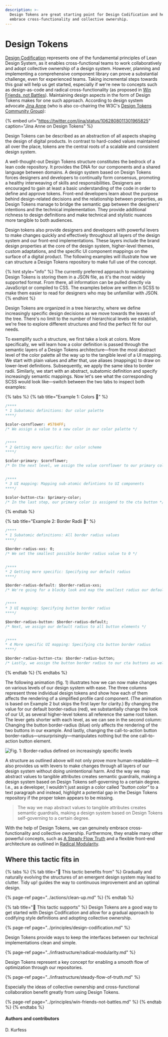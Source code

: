 ```yaml
---
description: >-
  Design Tokens are great starting point for Design Codification and help us
  embrace cross-functionality and collective ownership.
---
```


# Design Tokens

[Design Codification](../principles/design-codification.md) represents one of the fundamental principles of Lean Design System, as it enables cross-functional teams to work collaboratively and adopt collective ownership of a design system. However, planning and implementing a comprehensive component library can prove a substantial challenge, even for experienced teams. Taking incremental steps towards this goal will help us get started, especially if we're new to concepts such as design-as-code and radical cross-functionality \(as proposed in [Win Friends, not Battles](../principles/win-friends-not-battles.md)\). Maintaining design aspects in the form of Design Tokens makes for one such approach. According to design system advocate [Jina Anne](https://twitter.com/jina) \(who is also co-chairing the W3C's [Design Tokens Community Group](https://www.w3.org/groups/cg/design-tokens)\):

{% embed url="https://twitter.com/jina/status/1062808011301965825" caption="Jina Anne on Design Tokens" %}

Design Tokens can be described as an abstraction of all aspects shaping the design of digital products. In contrast to hard-coded values maintained all over the place, tokens are the central roots of a scalable and consistent design system.

A well-thought-out Design Tokens structure constitutes the bedrock of a lean code repository. It provides the DNA for our components and a shared language between domains. A design system based on Design Tokens forces designers and developers to continually form consensus, promoting a healthy interweaving of skills and responsibilities. Designers are encouraged to gain at least a basic understanding of the code in order to define and approve tokens. Front-end developers learn about the purpose behind design-related decisions and the relationship between properties, as Design Tokens manage to bridge the semantic gap between the designers' intentions and the technical implementation. They provide additional richness to design definitions and make technical and stylistic nuances more tangible to both audiences.

Design tokens also provide designers and developers with powerful levers to make changes quickly and effectively throughout all layers of the design system and our front-end implementations. These layers include the brand design properties at the core of the design system, higher-level themes, custom adaptations, and the specific UI component mappings on the surface of a digital product. The following examples will illustrate how we can structure a Design Tokens repository to make full use of the concept.

{% hint style="info" %}
The currently preferred approach to maintaining Design Tokens is storing them in a JSON file, as it's the most widely supported format. From there, all information can be pulled directly via JavaScript or compiled to CSS. The examples below are written in SCSS to make them easier to read for designers who may be unfamiliar with JSON.
{% endhint %}

Design Tokens are organized in a tree hierarchy, where we define increasingly specific design decisions as we move towards the leaves of the tree. There's no limit to the number of hierarchical levels we establish, we're free to explore different structures and find the perfect fit for our needs.

To exemplify such a structure, we first take a look at colors. More specifically, we will learn how a color definition is passed through the semantic layers of a Design Tokens architecture—from the most abstract level of the color palette all the way up to the tangible level of a UI mapping. We start with plain values and after that, use aliases \(mappings\) to draw on lower-level definitions. Subsequently, we apply the same idea to border radii. Similarly, we start with an abstract, subatomic definition and specify increasingly semantic mappings. Now let's see what the corresponding SCSS would look like—switch between the two tabs to inspect both examples:

{% tabs %}
{% tab title="Example 1: Colors  🎨" %}
```css
/****
* 1 Subatomic definitions: Our color palette 
****/

$color-cornflower: #5784FF; 
/* We assign a value to a new color in our color palette */


/****
* 2 Getting more specific: Our color scheme 
****/

$color-primary: $cornflower;
/* On the next level, we assign the value cornflower to our primary color */


/****
* 3 UI mapping: Mapping sub-atomic defintions to UI components 
****/

$color-button-cta: $primary-color;
/* In the last step, our primary color is assigend to the cta button */
```
{% endtab %}

{% tab title="Example 2: Border Radii  📐" %}
```css
/****
* 1 Subatomic definitions: All border radius values
****/

$border-radius-xxs: 0; 
/* We set the smallest possible border radius value to 0 */


/****
* 2 Getting more specific: Specifying our default radius
****/

$border-radius-default: $border-radius-xxs;
/* We're going for a blocky look and map the smallest radius our default */


/****
* 3 UI mapping: Specifying button border radius
****/

$border-radius-button: $border-radius-default;
/* Next, we assign our default radius to all button elements */


/****
* 4 More specific UI mapping: Specifying cta button border radius
****/

$border-radius-button-cta: $border-radius-button;
/* Lastly, we assign the button border radius to our cta buttons as well */
```
{% endtab %}
{% endtabs %}

The following animation \(fig. 1\) illustrates how we can now make changes on various levels of our design system with ease. The three columns represent three individual design tokens and show how each of them affects the rendering of a simplified profile card component. \(The animation is based on Example 2 but skips the first layer for clarity.\) By changing the value for our default border-radius \(red\), we substantially change the look of our UI, as several higher-level tokens all reference the same root token. The lever gets shorter with each level, as we can see in the second column: Changing the button border-radius \(blue\) only affects the rendering of the two buttons in our example. And lastly, changing the call-to-action button border-radius—unsurprisingly—manipulates nothing but the one call-to-action button element.

![Fig. 1: Border-radius defined on increasingly specific levels](../../.gitbook/assets/anim_tokens_lever.png)

A structure as outlined above will not only prove more human-readable—it also provides us with levers to make changes through all layers of our design system without doing unintentional harm. And the way we map abstract values to tangible attributes creates semantic guardrails, making a design system based on Design Tokens self-governing to a certain degree. I.e., as a developer, I wouldn't just assign a color called _"button color"_ to a text paragraph and instead, highlight a potential gap in the Design Tokens repository if the proper token appears to be missing.

> The way we map abstract values to tangible attributes creates semantic guardrails, making a design system based on Design Tokens self-governing to a certain degree.

With the help of Design Tokens, we can genuinely embrace cross-functionality and collective ownership. Furthermore, they enable many other powerful concepts, such as [A Steady Flow Truth](../infrastructure/steady-flow-of-truth.md) and a flexible front-end architecture as outlined in [Radical Modularity](../infrastructure/radical-modularity.md).

## Where this tactic fits in

{% tabs %}
{% tab title="🙏  This tactic benefits from" %}
Gradually and naturally evolving the structures of an emergent design system may lead to clutter. Tidy up! guides the way to continuous improvement and an optimal design.

{% page-ref page="../actions/clean-up.md" %}
{% endtab %}

{% tab title="💪  This tactic supports" %}
Design Tokens are a good way to get started with Design Codification and allow for a gradual approach to codifying style definitions and adopting collective ownership.

{% page-ref page="../principles/design-codification.md" %}

Design Tokens provide ways to keep the interfaces between our technical implementations clean and simple.

{% page-ref page="../infrastructure/radical-modularity.md" %}

Design Tokens represent a key concept for enabling a smooth flow of optimization through our repositories.

{% page-ref page="../infrastructure/steady-flow-of-truth.md" %}

Especially the ideas of collective ownership and cross-functional collaboration benefit greatly from using Design Tokens.

{% page-ref page="../principles/win-friends-not-battles.md" %}
{% endtab %}
{% endtabs %}

#### Authors and contributors

D. Kurfess

